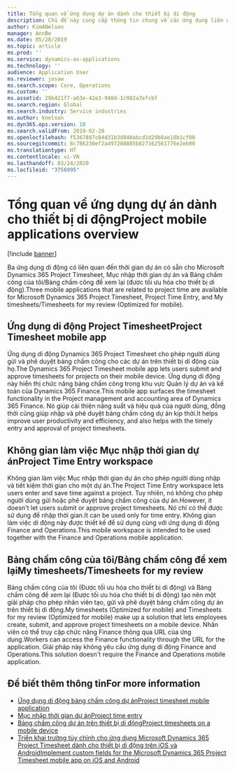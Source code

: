 ```yaml
---
title: Tổng quan về ứng dụng dự án dành cho thiết bị di động
description: Chủ đề này cung cấp thông tin chung về các ứng dụng liên quan đến thời gian của dự án cho Microsoft Dynamics 365 Project Timesheet, Mục nhập thời gian dự án và Bảng chấm công/Bảng chấm công của tôi trên thiết bị di động.
author: KimANelson
manager: AnnBe
ms.date: 05/28/2019
ms.topic: article
ms.prod: ''
ms.service: dynamics-ax-applications
ms.technology: ''
audience: Application User
ms.reviewer: josaw
ms.search.scope: Core, Operations
ms.custom: ''
ms.assetid: 29b421f7-a63e-42e3-940d-1c982a7efcbf
ms.search.region: Global
ms.search.industry: Service industries
ms.author: knelson
ms.dyn365.ops.version: 10
ms.search.validFrom: 2019-02-28
ms.openlocfilehash: f5367887c04d31b3d840abcd1d29b8ae18b1cf08
ms.sourcegitcommit: 8c786230ef2a497280885b827162561776e2eb00
ms.translationtype: HT
ms.contentlocale: vi-VN
ms.lasthandoff: 03/24/2020
ms.locfileid: "3756995"
---
```

# <a name="project-mobile-applications-overview"></a><span data-ttu-id="9b385-103">Tổng quan về ứng dụng dự án dành cho thiết bị di động</span><span class="sxs-lookup"><span data-stu-id="9b385-103">Project mobile applications overview</span></span>

[!include [banner](../includes/banner.md)]

<span data-ttu-id="9b385-104">Ba ứng dụng di động có liên quan đến thời gian dự án có sẵn cho Microsoft Dynamics 365 Project Timesheet, Mục nhập thời gian dự án và Bảng chấm công của tôi/Bảng chấm công để xem lại (được tối ưu hóa cho thiết bị di động).</span><span class="sxs-lookup"><span data-stu-id="9b385-104">Three mobile applications that are related to project time are available for Microsoft Dynamics 365 Project Timesheet, Project Time Entry, and My timesheets/Timesheets for my review (Optimized for mobile).</span></span>

## <a name="project-timesheet-mobile-app"></a><span data-ttu-id="9b385-105">Ứng dụng di động Project Timesheet</span><span class="sxs-lookup"><span data-stu-id="9b385-105">Project Timesheet mobile app</span></span>

<span data-ttu-id="9b385-106">Ứng dụng di động Dynamics 365 Project Timesheet cho phép người dùng gửi và phê duyệt bảng chấm công cho các dự án trên thiết bị di động của họ.</span><span class="sxs-lookup"><span data-stu-id="9b385-106">The Dynamics 365 Project Timesheet mobile app lets users submit and approve timesheets for projects on their mobile device.</span></span> <span data-ttu-id="9b385-107">Ứng dụng di động này hiển thị chức năng bảng chấm công trong khu vực Quản lý dự án và kế toán của Dynamics 365 Finance.</span><span class="sxs-lookup"><span data-stu-id="9b385-107">This mobile app surfaces the timesheet functionality in the Project management and accounting area of Dynamics 365 Finance.</span></span> <span data-ttu-id="9b385-108">Nó giúp cải thiện năng suất và hiệu quả của người dùng, đồng thời cũng giúp nhập và phê duyệt bảng chấm công dự án kịp thời.</span><span class="sxs-lookup"><span data-stu-id="9b385-108">It helps improve user productivity and efficiency, and also helps with the timely entry and approval of project timesheets.</span></span>

## <a name="project-time-entry-workspace"></a><span data-ttu-id="9b385-109">Không gian làm việc Mục nhập thời gian dự án</span><span class="sxs-lookup"><span data-stu-id="9b385-109">Project Time Entry workspace</span></span>

<span data-ttu-id="9b385-110">Không gian làm việc Mục nhập thời gian dự án cho phép người dùng nhập và tiết kiệm thời gian cho một dự án.</span><span class="sxs-lookup"><span data-stu-id="9b385-110">The Project Time Entry workspace lets users enter and save time against a project.</span></span> <span data-ttu-id="9b385-111">Tuy nhiên, nó không cho phép người dùng gửi hoặc phê duyệt bảng chấm công của dự án.</span><span class="sxs-lookup"><span data-stu-id="9b385-111">However, it doesn't let users submit or approve project timesheets.</span></span> <span data-ttu-id="9b385-112">Nó chỉ có thể được sử dụng để nhập thời gian.</span><span class="sxs-lookup"><span data-stu-id="9b385-112">It can be used only for time entry.</span></span> <span data-ttu-id="9b385-113">Không gian làm việc di động này được thiết kế để sử dụng cùng với ứng dụng di động Finance and Operations.</span><span class="sxs-lookup"><span data-stu-id="9b385-113">This mobile workspace is intended to be used together with the Finance and Operations mobile application.</span></span>

## <a name="my-timesheetstimesheets-for-my-review"></a><span data-ttu-id="9b385-114">Bảng chấm công của tôi/Bảng chấm công để xem lại</span><span class="sxs-lookup"><span data-stu-id="9b385-114">My timesheets/Timesheets for my review</span></span>

<span data-ttu-id="9b385-115">Bảng chấm công của tôi (Được tối ưu hóa cho thiết bị di động) và Bảng chấm công để xem lại (Được tối ưu hóa cho thiết bị di động) tạo nên một giải pháp cho phép nhân viên tạo, gửi và phê duyệt bảng chấm công dự án trên thiết bị di động.</span><span class="sxs-lookup"><span data-stu-id="9b385-115">My timesheets (Optimized for mobile) and Timesheets for my review (Optimized for mobile) make up a solution that lets employees create, submit, and approve project timesheets on a mobile device.</span></span> <span data-ttu-id="9b385-116">Nhân viên có thể truy cập chức năng Finance thông qua URL của ứng dụng.</span><span class="sxs-lookup"><span data-stu-id="9b385-116">Workers can access the Finance functionality through the URL for the application.</span></span> <span data-ttu-id="9b385-117">Giải pháp này không yêu cầu ứng dụng di động Finance and Operations.</span><span class="sxs-lookup"><span data-stu-id="9b385-117">This solution doesn't require the Finance and Operations mobile application.</span></span>

## <a name="for-more-information"></a><span data-ttu-id="9b385-118">Để biết thêm thông tin</span><span class="sxs-lookup"><span data-stu-id="9b385-118">For more information</span></span>

- [<span data-ttu-id="9b385-119">Ứng dụng di động bảng chấm công dự án</span><span class="sxs-lookup"><span data-stu-id="9b385-119">Project timesheet mobile application</span></span>](project-timesheet.md)
- [<span data-ttu-id="9b385-120">Mục nhập thời gian dự án</span><span class="sxs-lookup"><span data-stu-id="9b385-120">Project time entry</span></span>]( project-time-entry-mobile-workspace.md)
- [<span data-ttu-id="9b385-121">Bảng chấm công dự án trên thiết bị di động</span><span class="sxs-lookup"><span data-stu-id="9b385-121">Project timesheets on a mobile device</span></span>](Mobile-timesheets.md)
- [<span data-ttu-id="9b385-122">Triển khai trường tùy chỉnh cho ứng dụng Microsoft Dynamics 365 Project Timesheet dành cho thiết bị di động trên iOS và Android</span><span class="sxs-lookup"><span data-stu-id="9b385-122">Implement custom fields for the Microsoft Dynamics 365 Project Timesheet mobile app on iOS and Android</span></span>](custom-fields-mobile.md)
